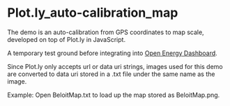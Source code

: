 # Plot.ly_auto-calibration_map
The demo is an auto-calibration from GPS coordinates to map scale, developed on top of Plot.ly in JavaScript.

A temporary test ground before integrating into [Open Energy Dashboard](https://github.com/OpenEnergyDashboard/OED).

Since Plot.ly only accepts url or data uri strings, images used for this demo are converted to data uri stored in a .txt file under the same name as the image.

Example: Open BeloitMap.txt to load up the map stored as BeloitMap.png.
